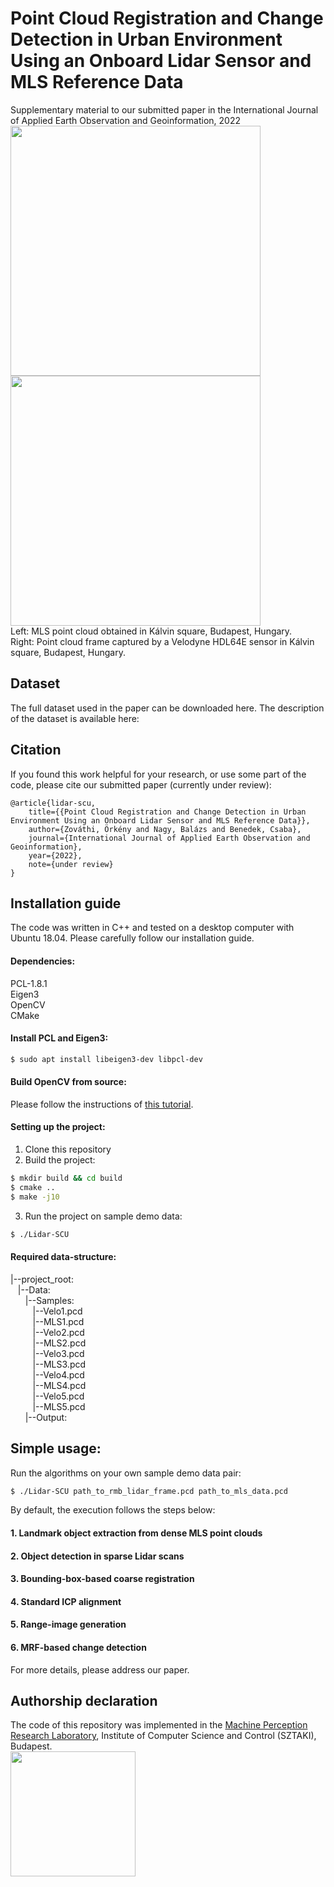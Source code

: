 # Point Cloud Registration and Change Detection in Urban Environment Using an Onboard Lidar Sensor and MLS Reference Data
Supplementary material to our submitted paper in the International Journal of Applied Earth Observation and Geoinformation, 2022\
<img src="https://user-images.githubusercontent.com/50795664/156535451-4b0c4332-60d8-4c63-99ca-588564ee873e.png" width="400" height="400"> <img src="https://user-images.githubusercontent.com/50795664/156535768-d5095132-8a04-4578-b65f-b20549c69326.png" width="400" height="400">\
Left: MLS point cloud obtained in Kálvin square, Budapest, Hungary. <br/>
Right: Point cloud frame captured by a Velodyne HDL64E sensor in Kálvin square, Budapest, Hungary. <br/>
## Dataset
The full dataset used in the paper can be downloaded here.
The description of the dataset is available here:
## Citation
If you found this work helpful for your research, or use some part of the code, please cite our submitted paper (currently under review):

```text
@article{lidar-scu, 
	title={{Point Cloud Registration and Change Detection in Urban Environment Using an Onboard Lidar Sensor and MLS Reference Data}}, 
	author={Zováthi, Örkény and Nagy, Balázs and Benedek, Csaba}, 
	journal={International Journal of Applied Earth Observation and Geoinformation}, 
	year={2022},
	note={under review}
}
```

## Installation guide
The code was written in C++ and tested on a desktop computer with Ubuntu 18.04.
Please carefully follow our installation guide.

#### Dependencies:
PCL-1.8.1\
Eigen3\
OpenCV\
CMake

#### Install PCL and Eigen3:
```sh
$ sudo apt install libeigen3-dev libpcl-dev
```
#### Build OpenCV from source:
Please follow the instructions of [this tutorial](https://linuxize.com/post/how-to-install-opencv-on-ubuntu-18-04/#installing-opencv-from-the-source).

#### Setting up the project:
1. Clone this repository
2. Build the project:
```sh
$ mkdir build && cd build
$ cmake ..
$ make -j10
```
3. Run the project on sample demo data:
```sh
$ ./Lidar-SCU
```

#### Required data-structure:
|--project_root:\
&nbsp;&nbsp;&nbsp;|--Data:\
&nbsp;&nbsp;&nbsp;&nbsp;&nbsp;&nbsp;|--Samples:\
&nbsp;&nbsp;&nbsp;&nbsp;&nbsp;&nbsp;&nbsp;&nbsp;&nbsp;|--Velo1.pcd\
&nbsp;&nbsp;&nbsp;&nbsp;&nbsp;&nbsp;&nbsp;&nbsp;&nbsp;|--MLS1.pcd\
&nbsp;&nbsp;&nbsp;&nbsp;&nbsp;&nbsp;&nbsp;&nbsp;&nbsp;|--Velo2.pcd\
&nbsp;&nbsp;&nbsp;&nbsp;&nbsp;&nbsp;&nbsp;&nbsp;&nbsp;|--MLS2.pcd\
&nbsp;&nbsp;&nbsp;&nbsp;&nbsp;&nbsp;&nbsp;&nbsp;&nbsp;|--Velo3.pcd\
&nbsp;&nbsp;&nbsp;&nbsp;&nbsp;&nbsp;&nbsp;&nbsp;&nbsp;|--MLS3.pcd\
&nbsp;&nbsp;&nbsp;&nbsp;&nbsp;&nbsp;&nbsp;&nbsp;&nbsp;|--Velo4.pcd\
&nbsp;&nbsp;&nbsp;&nbsp;&nbsp;&nbsp;&nbsp;&nbsp;&nbsp;|--MLS4.pcd\
&nbsp;&nbsp;&nbsp;&nbsp;&nbsp;&nbsp;&nbsp;&nbsp;&nbsp;|--Velo5.pcd\
&nbsp;&nbsp;&nbsp;&nbsp;&nbsp;&nbsp;&nbsp;&nbsp;&nbsp;|--MLS5.pcd\
&nbsp;&nbsp;&nbsp;&nbsp;&nbsp;&nbsp;|--Output:

## Simple usage:
Run the algorithms on your own sample demo data pair:
```sh
$ ./Lidar-SCU path_to_rmb_lidar_frame.pcd path_to_mls_data.pcd
```
By default, the execution follows the steps below:
#### 1. Landmark object extraction from dense MLS point clouds

#### 2. Object detection in sparse Lidar scans

#### 3. Bounding-box-based coarse registration

#### 4. Standard ICP alignment

#### 5. Range-image generation

#### 6. MRF-based change detection
For more details, please address our paper.

## Authorship declaration
The code of this repository was implemented in the [Machine Perception Research Laboratory](https://www.sztaki.hu/en/science/departments/mplab), Institute of Computer Science and Control (SZTAKI), Budapest.\
<img src="https://epicinnolabs.hu/wp-content/uploads/2019/10/sztaki_logo_2019_uj_kek.png" width="200">
